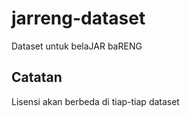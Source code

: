 # jarreng-dataset

Dataset untuk belaJAR baRENG

## Catatan

Lisensi akan berbeda di tiap-tiap dataset
